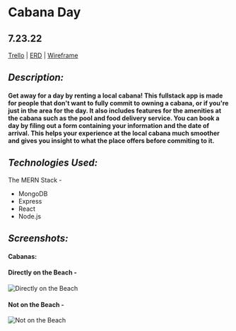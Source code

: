 # Cabana Day

## 7.23.22

[Trello](https://trello.com/b/XRqO4AEj/cabana-day) | [ERD](https://app.diagrams.net/#) | [Wireframe](https://app.diagrams.net/#)

## *Description:*

#### Get away for a day by renting a local cabana! This fullstack app is made for people that don't want to fully commit to owning a cabana, or if you're just in the area for the day. It also includes features for the amenities at the cabana such as the pool and food delivery service. You can book a day by filing out a form containing your information and the date of arrival. This helps your experience at the local cabana much smoother and gives you insight to what the place offers before commiting to it. 

## *Technologies Used:*
The MERN Stack -
* MongoDB
* Express
* React 
* Node.js

## *Screenshots:*

#### Cabanas:
  #### Directly on the Beach -
![Directly on the Beach](https://www.caribjournal.com/wp-content/uploads/2018/08/night-950x530.jpg)


 #### Not on the Beach -
![Not on the Beach](https://images.squarespace-cdn.com/content/v1/59e8fbecaeb625f05be15b9f/1514924774750-3AR6AS0BBQS8BV13Y16P/image-asset.png?format=1000w)
